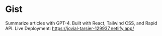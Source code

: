 # Gist
Summarize articles with GPT-4. Built with React, Tailwind CSS, and Rapid API.
Live Deployment: https://jovial-tarsier-129937.netlify.app/